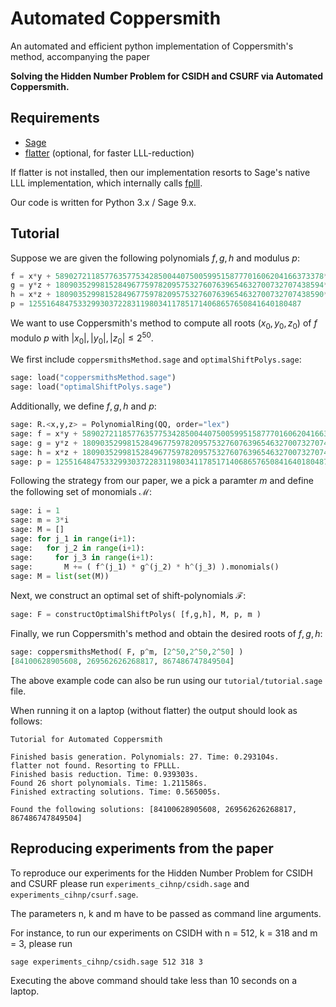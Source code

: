 # Automated Coppersmith
An automated and efficient python implementation of Coppersmith's method, accompanying the paper

**Solving the Hidden Number Problem for CSIDH and CSURF via Automated Coppersmith.**


## Requirements

* [Sage](https://www.sagemath.org/)
* [flatter](https://github.com/keeganryan/flatter) (optional, for faster LLL-reduction)

If flatter is not installed, then our implementation resorts to Sage's native LLL implementation, which internally calls [fplll](https://github.com/fplll/).

Our code is written for Python 3.x / Sage 9.x.

## Tutorial

Suppose we are given the following polynomials $f,g,h$ and modulus $p$:
```py
f = x*y + 589027211857763577534285004407500599515877701606204166373378*x + 1210227469872595954120304353034891111272800242671483019591678*y + 712856912292730764373550860496219675510804490821800240884045436352648323240616556057658921760694390255205809419649548300
g = y*z + 180903529981528496775978209575327607639654632700732707438594*y + 589027211857763577534285004407500599515877701606204166373374*z + 106557101880247071038513607218438121606755644416752074440223180138737614542165434004098656165965878724132245889781596172
h = x*z + 180903529981528496775978209575327607639654632700732707438590*x + 1210227469872595954120304353034891111272800242671483019591682*z + 218934421380566537752529711732076738457083728873215369882112435160195713717062213345893111966722806427323100105889808396
p = 1255164847533299303722831198034117851714068657650841640180487
```
We want to use Coppersmith's method to compute all roots $(x_0,y_0,z_0)$ of $f$ modulo $p$ with $|x_0|,|y_0|,|z_0| \leq 2^{50}$.

We first include `coppersmithsMethod.sage` and `optimalShiftPolys.sage`:
```py
sage: load("coppersmithsMethod.sage")
sage: load("optimalShiftPolys.sage")
```
Additionally, we define $f,g,h$ and $p$:
```py
sage: R.<x,y,z> = PolynomialRing(QQ, order="lex")
sage: f = x*y + 589027211857763577534285004407500599515877701606204166373378*x + 1210227469872595954120304353034891111272800242671483019591678*y + 712856912292730764373550860496219675510804490821800240884045436352648323240616556057658921760694390255205809419649548300
sage: g = y*z + 180903529981528496775978209575327607639654632700732707438594*y + 589027211857763577534285004407500599515877701606204166373374*z + 106557101880247071038513607218438121606755644416752074440223180138737614542165434004098656165965878724132245889781596172
sage: h = x*z + 180903529981528496775978209575327607639654632700732707438590*x + 1210227469872595954120304353034891111272800242671483019591682*z + 218934421380566537752529711732076738457083728873215369882112435160195713717062213345893111966722806427323100105889808396
sage: p = 1255164847533299303722831198034117851714068657650841640180487
```

Following the strategy from our paper, we a pick a paramter $m$ and define the following set of monomials $\mathcal{M}$:
```py
sage: i = 1
sage: m = 3*i
sage: M = []
sage: for j_1 in range(i+1):
sage:   for j_2 in range(i+1):
sage:     for j_3 in range(i+1):
sage:       M += ( f^(j_1) * g^(j_2) * h^(j_3) ).monomials()
sage: M = list(set(M))   
```
Next, we construct an optimal set of shift-polynomials $\mathcal{F}$:
```py
sage: F = constructOptimalShiftPolys( [f,g,h], M, p, m )
```

Finally, we run Coppersmith's method and obtain the desired roots of $f,g,h$:
```py
sage: coppersmithsMethod( F, p^m, [2^50,2^50,2^50] )
[84100628905608, 269562626268817, 867486747849504]
```

The above example code can also be run using our `tutorial/tutorial.sage` file.

When running it on a laptop (without flatter) the output should look as follows:
```
Tutorial for Automated Coppersmith

Finished basis generation. Polynomials: 27. Time: 0.293104s.
flatter not found. Resorting to FPLLL.
Finished basis reduction. Time: 0.939303s.
Found 26 short polynomials. Time: 1.211586s.
Finished extracting solutions. Time: 0.565005s.

Found the following solutions: [84100628905608, 269562626268817, 867486747849504]
```

## Reproducing experiments from the paper

To reproduce our experiments for the Hidden Number Problem for CSIDH and CSURF please run `experiments_cihnp/csidh.sage` and `experiments_cihnp/csurf.sage`.

The parameters n, k and m have to be passed as command line arguments.

For instance, to run our experiments on CSIDH with n = 512, k = 318 and m = 3, please run
```console
sage experiments_cihnp/csidh.sage 512 318 3
```

Executing the above command should take less than 10 seconds on a laptop.